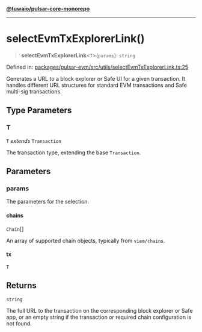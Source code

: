 [**@tuwaio/pulsar-core-monorepo**](../../../README.md)

***

# selectEvmTxExplorerLink()

> **selectEvmTxExplorerLink**\<`T`\>(`params`): `string`

Defined in: [packages/pulsar-evm/src/utils/selectEvmTxExplorerLink.ts:25](https://github.com/TuwaIO/pulsar-core/blob/2c6f93125183d258e3ab6bfaceb7a8c25afd5e6b/packages/pulsar-evm/src/utils/selectEvmTxExplorerLink.ts#L25)

Generates a URL to a block explorer or Safe UI for a given transaction.
It handles different URL structures for standard EVM transactions and Safe multi-sig transactions.

## Type Parameters

### T

`T` *extends* `Transaction`

The transaction type, extending the base `Transaction`.

## Parameters

### params

The parameters for the selection.

#### chains

`Chain`[]

An array of supported chain objects, typically from `viem/chains`.

#### tx

`T`

## Returns

`string`

The full URL to the transaction on the corresponding block explorer or Safe app,
or an empty string if the transaction or required chain configuration is not found.
